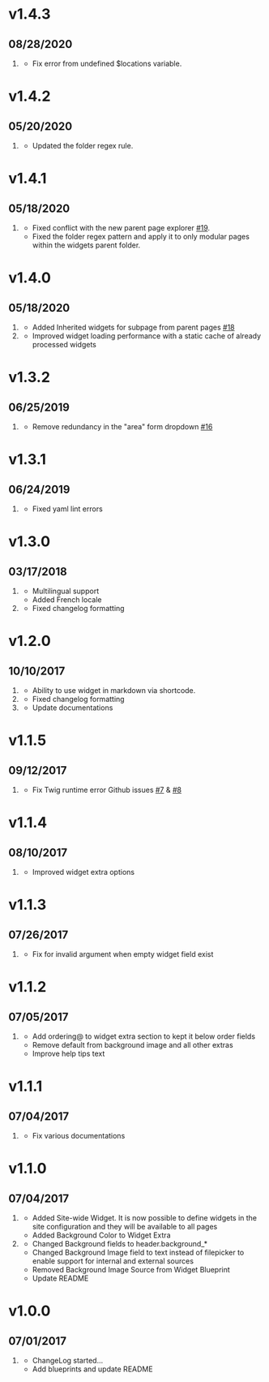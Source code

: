 # v1.4.3
## 08/28/2020

1. [](#bugfix)
    * Fix error from undefined $locations variable.

# v1.4.2
## 05/20/2020

1. [](#bugfix)
    * Updated the folder regex rule.

# v1.4.1
## 05/18/2020

1. [](#bugfix)
    * Fixed conflict with the new parent page explorer [#19](https://github.com/sojimaxi/grav-plugin-widget/issues/19).
    * Fixed the folder regex pattern and apply it to only modular pages within the widgets parent folder.

# v1.4.0
## 05/18/2020

1. [](#new)
    * Added Inherited widgets for subpage from parent pages [#18](https://github.com/sojimaxi/grav-plugin-widget/issues/18)
1. [](#improved)
    * Improved widget loading performance with a static cache of already processed widgets

# v1.3.2
## 06/25/2019

1. [](#improved)
    * Remove redundancy in the "area" form dropdown [#16](https://github.com/sojimaxi/grav-plugin-widget/issues/16)

# v1.3.1
## 06/24/2019

1. [](#bugfix)
    * Fixed yaml lint errors

# v1.3.0
## 03/17/2018

1. [](#new)
    * Multilingual support
    * Added French locale
1. [](#bugfix)
    * Fixed changelog formatting

# v1.2.0
## 10/10/2017

1. [](#new)
    * Ability to use widget in markdown via shortcode.
1. [](#bugfix)
    * Fixed changelog formatting
1. [](#improved)
    * Update documentations

# v1.1.5
## 09/12/2017

1. [](#bugfix)
    * Fix Twig runtime error Github issues [#7](https://github.com/sojimaxi/grav-plugin-widget/issues/7) & [#8](https://github.com/sojimaxi/grav-plugin-widget/issues/8)

# v1.1.4
## 08/10/2017

1. [](#improved)
    * Improved widget extra options

# v1.1.3
## 07/26/2017

1. [](#bugfix)
    * Fix for invalid argument when empty widget field exist

# v1.1.2
## 07/05/2017

1. [](#bugfix)
    * Add ordering@ to widget extra section to kept it below order fields
    * Remove default from background image and all other extras
    * Improve help tips text

# v1.1.1
## 07/04/2017

1. [](#improved)
    * Fix various documentations

# v1.1.0
## 07/04/2017

1. [](#new)
    * Added Site-wide Widget. It is now possible to define widgets in the site configuration and they will be available to all pages
    * Added Background Color to Widget Extra
1. [](#improved)
    * Changed Background fields to header.background_*
    * Changed Background Image field to text instead of filepicker to enable support for internal and external sources
    * Removed Background Image Source from Widget Blueprint
    * Update README

# v1.0.0
## 07/01/2017

1. [](#new)
    * ChangeLog started...
    * Add blueprints and  update README
